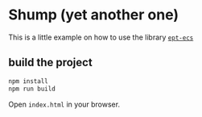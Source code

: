 # Shump (yet another one)

This is a little example on how to use the library [`ept-ecs`](https://www.npmjs.com/package/ept-ecs)

## build the project
``` bash
npm install
npm run build
```
Open `index.html` in your browser.
